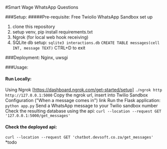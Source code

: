 #Smart Wage WhatsApp Questions 

###Setup:
#####Pre-requisite: Free Twiolio WhatsApp Sandbox set up 
1. clone this repository
2. setup venv, pip install requirements.txt
3. Ngrok (for local web hook receiving)
4. SQLite db setup:
`sqlite3 interactions.db`
`CREATE TABLE messages(cell INT, message TEXT)`
CTRL+D to exit


###Deployment: 
Nginx, uwsgi


###Usage: 

#### Run Locally: 
Using Ngrok [https://dashboard.ngrok.com/get-started/setup]
`./ngrok http http://127.0.0.1:5000`
Copy the ngrok url, insert into Twilio Sandbox Configuration ("When a message comes in") link 
Run the Flask application:
`python app.py`
Send a WhatsApp message to your Twilio sandbox number
Check the resulting database using the api: 
`curl --location --request GET '127.0.0.1:5000/get_messages'`

#### Check the deployed api: 
`curl --location --request GET 'chatbot.devsoft.co.za/get_messages'` *todo

